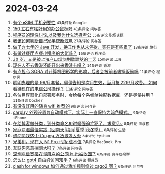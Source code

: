 # 2024-03-24

1. [有个 eSIM 手机必要性](https://www.v2ex.com/t/1026440) `43条评论` `Google`
1. [150 左右有啥好用的办公鼠标吗](https://www.v2ex.com/t/1026441) `41条评论` `问与答`
1. [程序员的理性讨论,以及我为什么选择考公](https://www.v2ex.com/t/1026475) `35条评论` `职场话题`
1. [我该如何判断自己家半夜断过电](https://www.v2ex.com/t/1026489) `27条评论` `问与答`
1. [做了六七年的 Java 开发，换工作也从未停歇，实在是有些累了](https://www.v2ex.com/t/1026492) `18条评论` `旅行`
1. [有做过餐厅点餐小程序的大佬吗？](https://www.v2ex.com/t/1026469) `16条评论` `程序员`
1. [28 岁，又是被上海户口烦恼到做噩梦的一天](https://www.v2ex.com/t/1026490) `15条评论` `上海`
1. [现在人不去香港还能开出来香港卡吗？](https://www.v2ex.com/t/1026468) `14条评论` `香港`
1. [有点担心 SORA 对计算机图形学的影响，后者会被前者端掉饭碗吗](https://www.v2ex.com/t/1026495) `11条评论` `程序员`
1. [明明办理的是 99/月套餐，偏偏告知是次月生效，当月按 229/月收费。 如何看待现在的电信公司操作？](https://www.v2ex.com/t/1026485) `11条评论` `问与答`
1. [各位用容器化自部署服务时，会给每个系统单独配数据库，还是尽量共用？](https://www.v2ex.com/t/1026456) `11条评论` `Docker`
1. [有没有好用的随身 wifi 推荐的](https://www.v2ex.com/t/1026472) `9条评论` `问与答`
1. [carplay 外观设置为自动模式下，实际上一直保持为暗色模式。](https://www.v2ex.com/t/1026445) `9条评论` `iPhone`
1. [在给博客做分类，到分类命名的时候强迫症犯了，求意见~](https://www.v2ex.com/t/1026477) `8条评论` `问与答`
1. [家庭除湿最佳实践（回南天|梅雨|夏季|秋冬季）](https://www.v2ex.com/t/1026453) `8条评论` `生活`
1. [想问问我这个 ffmpeg 方法该怎么办](https://www.v2ex.com/t/1026444) `8条评论` `Python`
1. [兄弟们，现在入 M1 Pro 丐版 值不值](https://www.v2ex.com/t/1026506) `7条评论` `MacBook Pro`
1. [互联网恶意揣测大吗？](https://www.v2ex.com/t/1026448) `7条评论` `问与答`
1. [深圳电信宽带存量用户的公网 ip 也被收回了](https://www.v2ex.com/t/1026465) `6条评论` `宽带症候群`
1. [怎么让 gpt4 自由的访问知乎？](https://www.v2ex.com/t/1026455) `6条评论` `程序员`
1. [clash for windows 如何通过添加规则绕过 csgo2 啊？](https://www.v2ex.com/t/1026451) `6条评论` `问与答`
